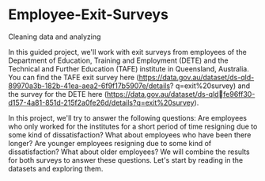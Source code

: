 # Employee-Exit-Surveys
Cleaning data and analyzing

In this guided project, we'll work with exit surveys from employees of the Department of
Education, Training and Employment (DETE) and the Technical and Further Education (TAFE)
institute in Queensland, Australia. You can find the TAFE exit survey here
(https://data.gov.au/dataset/ds-qld-89970a3b-182b-41ea-aea2-6f9f17b5907e/details?
q=exit%20survey) and the survey for the DETE here (https://data.gov.au/dataset/ds-qldfe96ff30-d157-4a81-851d-215f2a0fe26d/details?q=exit%20survey).

In this project, we'll try to answer the following questions:
Are employees who only worked for the institutes for a short period of time resigning due to
some kind of dissatisfaction? What about employees who have been there longer?
Are younger employees resigning due to some kind of dissatisfaction? What about older
employees?
We will combine the results for both surveys to answer these questions. 
Let's start by reading in the datasets and exploring them.

